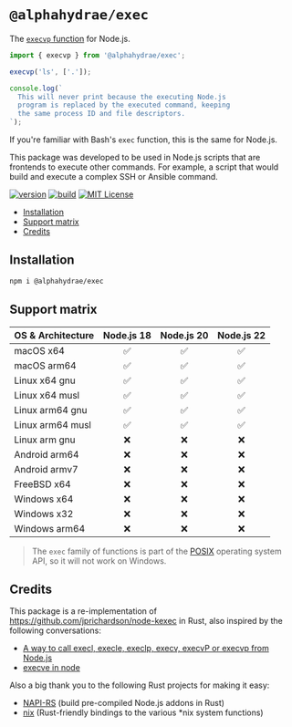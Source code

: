# `@alphahydrae/exec`

The [`execvp` function](https://linux.die.net/man/3/execvp) for Node.js.

```js
import { execvp } from '@alphahydrae/exec';

execvp('ls', ['.']);

console.log(`
  This will never print because the executing Node.js
  program is replaced by the executed command, keeping
  the same process ID and file descriptors.
`);
```

If you're familiar with Bash's `exec` function, this is the same for Node.js.

This package was developed to be used in Node.js scripts that are frontends to
execute other commands. For example, a script that would build and execute a
complex SSH or Ansible command.

[![version](https://img.shields.io/npm/v/@alphahydrae/exec)](https://www.npmjs.com/package/@alphahydrae/exec)
[![build](https://github.com/AlphaHydrae/node-exec/actions/workflows/build.yml/badge.svg)](https://github.com/AlphaHydrae/node-exec/actions/workflows/build.yml)
[![MIT License](https://img.shields.io/static/v1?label=license&message=MIT&color=informational)](https://opensource.org/licenses/MIT)

<!-- START doctoc generated TOC please keep comment here to allow auto update -->
<!-- DON'T EDIT THIS SECTION, INSTEAD RE-RUN doctoc TO UPDATE -->

- [Installation](#installation)
- [Support matrix](#support-matrix)
- [Credits](#credits)

<!-- END doctoc generated TOC please keep comment here to allow auto update -->

## Installation

```bash
npm i @alphahydrae/exec
```

## Support matrix

| OS & Architecture | Node.js 18 | Node.js 20 | Node.js 22 |
| :---------------- | :--------: | :--------: | :--------: |
| macOS x64         |     ✅      |     ✅      |     ✅      |
| macOS arm64       |     ✅      |     ✅      |     ✅      |
| Linux x64 gnu     |     ✅      |     ✅      |     ✅      |
| Linux x64 musl    |     ✅      |     ✅      |     ✅      |
| Linux arm64 gnu   |     ✅      |     ✅      |     ✅      |
| Linux arm64 musl  |     ✅      |     ✅      |     ✅      |
| Linux arm gnu     |     ❌      |     ❌      |     ❌      |
| Android arm64     |     ❌      |     ❌      |     ❌      |
| Android armv7     |     ❌      |     ❌      |     ❌      |
| FreeBSD x64       |     ❌      |     ❌      |     ❌      |
| Windows x64       |     ❌      |     ❌      |     ❌      |
| Windows x32       |     ❌      |     ❌      |     ❌      |
| Windows arm64     |     ❌      |     ❌      |     ❌      |

> The `exec` family of functions is part of the
> [POSIX](https://en.wikipedia.org/wiki/POSIX) operating system API, so it will
> not work on Windows.

## Credits

This package is a re-implementation of
https://github.com/jprichardson/node-kexec in Rust, also inspired by the
following conversations:

- [A way to call execl, execle, execlp, execv, execvP or execvp from Node.js](https://stackoverflow.com/a/77774287/249893)
- [execve in node](https://groups.google.com/g/nodejs/c/4vtWG1KCQC4)

Also a big thank you to the following Rust projects for making it easy:

- [NAPI-RS](https://napi.rs) (build pre-compiled Node.js addons in Rust)
- [nix](https://docs.rs/nix) (Rust-friendly bindings to the various *nix system functions)
